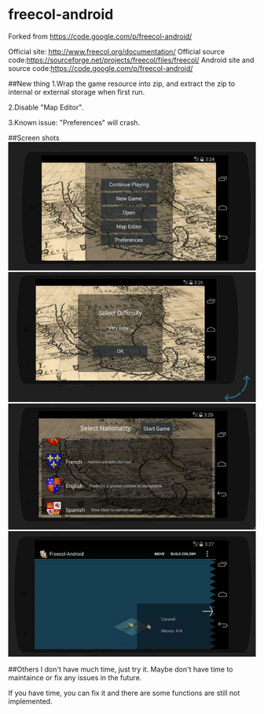 # freecol-android
Forked from https://code.google.com/p/freecol-android/ 


Official site: http://www.freecol.org/documentation/
Official source code:https://sourceforge.net/projects/freecol/files/freecol/
Android site and source code:https://code.google.com/p/freecol-android/ 

##New thing
1.Wrap the game resource into zip, and extract the zip to internal or external storage when first run.

2.Disable "Map Editor".

3.Known issue: "Preferences" will crash.

##Screen shots
![Alt text](a.PNG?raw=true "Title a")
![Alt text](b.PNG?raw=true "Title b")
![Alt text](c.PNG?raw=true "Title c")
![Alt text](d.PNG?raw=true "Title d")

##Others
I don't have much time, just try it. Maybe don't have time to maintaince or fix any issues in the future.

If you have time, you can fix it and there are some functions are still not implemented.
